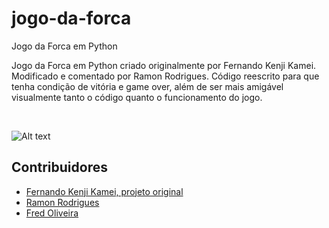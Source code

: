 # jogo-da-forca
Jogo da Forca em Python

<p>Jogo da Forca em Python criado originalmente por Fernando Kenji Kamei. 
Modificado e comentado por Ramon Rodrigues.
Código reescrito para que tenha condição de vitória e game over, além de ser mais amigável visualmente tanto o código quanto o funcionamento do jogo.</p>

</br>

![Alt text](/img/forca.jpg?raw=true "Jogo da forca desenvolvido em Python")
</br>

## Contribuidores
* [Fernando Kenji Kamei, projeto original](https://www.youtube.com/user/fkenjikamei/videos?sort=dd&shelf_id=0&view=0)
* [Ramon Rodrigues](https://github.com/ayerdio)
* [Fred Oliveira](https://github.com/guimaraf)